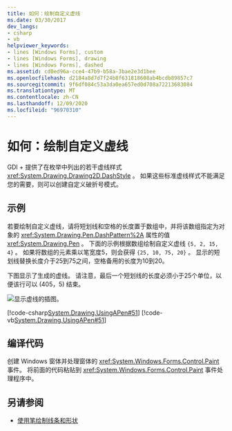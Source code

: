 ```yaml
---
title: 如何：绘制自定义虚线
ms.date: 03/30/2017
dev_langs:
- csharp
- vb
helpviewer_keywords:
- lines [Windows Forms], custom
- lines [Windows Forms], drawing
- lines [Windows Forms], dashed
ms.assetid: cd0ed96a-cce4-47b9-b58a-3bae2e3d1bee
ms.openlocfilehash: d2184a8d7d7f24b8f631818608ab4bcdb89857c7
ms.sourcegitcommit: 9f6df084c53a3da0ea657ed0d708a72213683084
ms.translationtype: MT
ms.contentlocale: zh-CN
ms.lasthandoff: 12/09/2020
ms.locfileid: "96970310"
---
```

# <a name="how-to-draw-a-custom-dashed-line"></a>如何：绘制自定义虚线
GDI + 提供了在枚举中列出的若干虚线样式 <xref:System.Drawing.Drawing2D.DashStyle> 。 如果这些标准虚线样式不能满足您的需要，则可以创建自定义破折号模式。  
  
## <a name="example"></a>示例  
 若要绘制自定义虚线，请将短划线和空格的长度置于数组中，并将该数组指定为对象的 <xref:System.Drawing.Pen.DashPattern%2A> 属性的值 <xref:System.Drawing.Pen> 。 下面的示例根据数组绘制自定义虚线 `{5, 2, 15, 4}` 。 如果将数组的元素乘以笔宽度5，则会获得 `{25, 10, 75, 20}` 。 显示的短划线替换长度介于25到75之间，空格备用的长度为10到20。  
  
 下图显示了生成的虚线。 请注意，最后一个短划线的长度必须小于25个单位，以便该行可以 (405，5) 结束。  
  
 ![显示虚线的插图。](./media/how-to-draw-a-custom-dashed-line/dashed-line-illustration.gif "pens6")  
  
 [!code-csharp[System.Drawing.UsingAPen#51](~/samples/snippets/csharp/VS_Snippets_Winforms/System.Drawing.UsingAPen/CS/Class1.cs#51)]
 [!code-vb[System.Drawing.UsingAPen#51](~/samples/snippets/visualbasic/VS_Snippets_Winforms/System.Drawing.UsingAPen/VB/Class1.vb#51)]  
  
## <a name="compiling-the-code"></a>编译代码  
 创建 Windows 窗体并处理窗体的 <xref:System.Windows.Forms.Control.Paint> 事件。 将前面的代码粘贴到 <xref:System.Windows.Forms.Control.Paint> 事件处理程序中。  
  
## <a name="see-also"></a>另请参阅

- [使用笔绘制线条和形状](using-a-pen-to-draw-lines-and-shapes.md)
